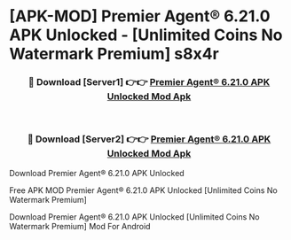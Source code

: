 # [APK-MOD] Premier Agent® 6.21.0 APK Unlocked - [Unlimited Coins No Watermark Premium] s8x4r



<div align="center">
<h3>🔴 Download [Server1] 👉👉 <a href="https://momento.my/?title=Premier_Agent®_6.21.0_APK_Unlocked">Premier Agent® 6.21.0 APK Unlocked Mod Apk</a></h3><br>

<h3>🔴 Download [Server2] 👉👉 <a href="https://momento.my/?title=Premier_Agent®_6.21.0_APK_Unlocked">Premier Agent® 6.21.0 APK Unlocked Mod Apk</a></h3>
</div>



Download Premier Agent® 6.21.0 APK Unlocked 

Free APK MOD Premier Agent® 6.21.0 APK Unlocked [Unlimited Coins No Watermark Premium]

Download Premier Agent® 6.21.0 APK Unlocked [Unlimited Coins No Watermark Premium] Mod For Android
